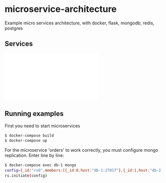 # microservice-architecture
Example micro services architecture, with docker, flask, mongodb, redis, postgres
## Services
![Services](pizza.pdf)
## Running examples
First you need to start microservices
```sh
$ docker-compose build
$ docker-compose up
```

For the microservice 'orders' to work correctly, you must configure mongo replication. Enter line by line:
```sh
$ docker-compose exec db-1 mongo
config={_id:"rs0",members:[{_id:0,host:"db-1:27017"},{_id:1,host:"db-2:27017"},{_id:2,host:"db-3:27017"}]};
rs.initiate(config)
```
